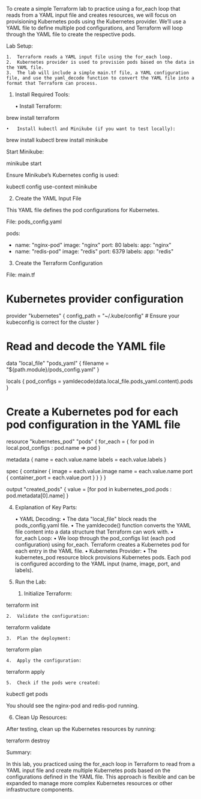 To create a simple Terraform lab to practice using a for_each loop that reads from a YAML input file and creates resources, we will focus on provisioning Kubernetes pods using the Kubernetes provider. We’ll use a YAML file to define multiple pod configurations, and Terraform will loop through the YAML file to create the respective pods.

Lab Setup:

	1.	Terraform reads a YAML input file using the for_each loop.
	2.	Kubernetes provider is used to provision pods based on the data in the YAML file.
	3.	The lab will include a simple main.tf file, a YAML configuration file, and use the yaml_decode function to convert the YAML file into a format that Terraform can process.

1. Install Required Tools:

	•	Install Terraform:

brew install terraform


	•	Install kubectl and Minikube (if you want to test locally):

brew install kubectl
brew install minikube



Start Minikube:

minikube start

Ensure Minikube’s Kubernetes config is used:

kubectl config use-context minikube

2. Create the YAML Input File

This YAML file defines the pod configurations for Kubernetes.

File: pods_config.yaml

pods:
  - name: "nginx-pod"
    image: "nginx"
    port: 80
    labels:
      app: "nginx"
  - name: "redis-pod"
    image: "redis"
    port: 6379
    labels:
      app: "redis"

3. Create the Terraform Configuration

File: main.tf

# Kubernetes provider configuration
provider "kubernetes" {
  config_path = "~/.kube/config"  # Ensure your kubeconfig is correct for the cluster
}

# Read and decode the YAML file
data "local_file" "pods_yaml" {
  filename = "${path.module}/pods_config.yaml"
}

locals {
  pod_configs = yamldecode(data.local_file.pods_yaml.content).pods
}

# Create a Kubernetes pod for each pod configuration in the YAML file
resource "kubernetes_pod" "pods" {
  for_each = { for pod in local.pod_configs : pod.name => pod }

  metadata {
    name = each.value.name
    labels = each.value.labels
  }

  spec {
    container {
      image = each.value.image
      name  = each.value.name
      port {
        container_port = each.value.port
      }
    }
  }
}

output "created_pods" {
  value = [for pod in kubernetes_pod.pods : pod.metadata[0].name]
}

4. Explanation of Key Parts:

	•	YAML Decoding:
	•	The data "local_file" block reads the pods_config.yaml file.
	•	The yamldecode() function converts the YAML file content into a data structure that Terraform can work with.
	•	for_each Loop:
	•	We loop through the pod_configs list (each pod configuration) using for_each. Terraform creates a Kubernetes pod for each entry in the YAML file.
	•	Kubernetes Provider:
	•	The kubernetes_pod resource block provisions Kubernetes pods. Each pod is configured according to the YAML input (name, image, port, and labels).

5. Run the Lab:

	1.	Initialize Terraform:

terraform init


	2.	Validate the configuration:

terraform validate


	3.	Plan the deployment:

terraform plan


	4.	Apply the configuration:

terraform apply


	5.	Check if the pods were created:

kubectl get pods



You should see the nginx-pod and redis-pod running.

6. Clean Up Resources:

After testing, clean up the Kubernetes resources by running:

terraform destroy

Summary:

In this lab, you practiced using the for_each loop in Terraform to read from a YAML input file and create multiple Kubernetes pods based on the configurations defined in the YAML file. This approach is flexible and can be expanded to manage more complex Kubernetes resources or other infrastructure components.